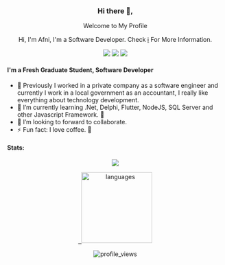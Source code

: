 <div align="center">
<h3>Hi there 👋,</h3>
<p>Welcome to My Profile</p>
<p>Hi, I'm Afni, I'm a Software Developer. Check <a href="#">ℹ️</a> For More Information.</p>

[![](https://img.shields.io/badge/@urangbanua-black?logo=github&style=flat-square)](https://urangbanua.github.io)
[![](https://img.shields.io/badge/@urang--banua-black?logo=medium&style=flat-square)](https://medium.com/@urang-banua)
[![](https://img.shields.io/badge/-afni.afdillah-1fa2f2?logo=facebook&style=flat-square&logoColor=white)](https://facebook.com/afni.afdillah) 
</div>

#### I'm a Fresh Graduate Student, Software Developer
- 🔭  Previously I worked in a private company as a software engineer and currently I work in a local government as an accountant, I really like everything about technology development.
- 🌱 I’m currently learning .Net, Delphi, Flutter, NodeJS, SQL Server and other Javascript Framework. 🤣
- 👯 I’m looking to forward to collaborate. 
- ⚡ Fun fact: I love coffee. 🍜

#### Stats:  

<!-- thropy -->
<a href="https://UrangBanua.github.io">
    <p align="center">
        <img src="https://github-profile-trophy.vercel.app/?username=UrangBanua&column=7&theme=onedark"/>
    </p>
</a>

<!-- status codes -->
<a align="center" href="https://github.com/UrangBanua">
    <p align="center">
    <!--<img src="https://github-readme-stats.vercel.app/api/wakatime?username=UrangBanua" alt="my github stats" width="420"/>-->
        &nbsp;
    <img src="https://github-readme-stats.vercel.app/api/top-langs/?username=UrangBanua&count_private=true&langs_count=10&theme=radical&layout=compact" alt="languages" height="165">
    </p>
</a>

<p align="center">
 <img src="https://komarev.com/ghpvc/?username=UrangBanua&color=brightgreen&style=flat-square" alt="profile_views"/>
</p>
